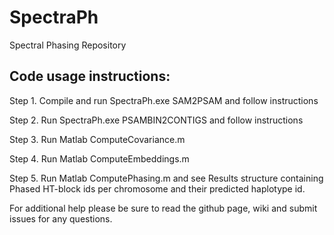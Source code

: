 # SpectraPh
Spectral Phasing Repository

## Code usage instructions:
Step 1. Compile and run SpectraPh.exe SAM2PSAM and follow instructions

Step 2. Run SpectraPh.exe PSAMBIN2CONTIGS and follow instructions

Step 3. Run Matlab ComputeCovariance.m

Step 4. Run Matlab ComputeEmbeddings.m

Step 5. Run Matlab ComputePhasing.m and see Results structure containing Phased HT-block ids per chromosome and their predicted haplotype id.


For additional help please be sure to read the github page, wiki and submit issues for any questions.
